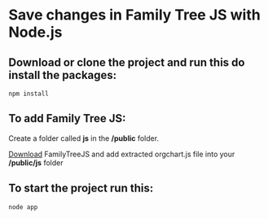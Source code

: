 # Save changes in Family Tree JS with Node.js

## Download or clone the project and run this do install the packages:
```
npm install
```

## To add <strong>Family Tree JS</strong>:
Create a folder called <strong>js</strong> in the <strong>/public</strong> folder.

[Download](https://familytreejs.balkan.app/js/get/free) FamilyTreeJS and add extracted orgchart.js file into your <strong>/public/js</strong> folder

## To start the project run this:
```
node app
```
